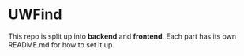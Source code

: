 # UWFind
This repo is split up into **backend** and **frontend**. Each part has its own README.md for how to set it up.